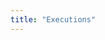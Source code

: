 ```yaml
---
title: "Executions"
---
```

<div class="container mt-4 mb-8" id="all"></div>
<style>
.header{
    font-weight: 600;
    background-color: var(--bs-secondary);
    text-align: center;
    padding-top: 0.5em;
    padding-bottom: 0.5em;
}
.cell{
    text-align:center;
    padding-top: 0.3em;
    padding-bottom: 0.3em;
    border-bottom: 1px solid var(--bs-secondary);
}
</style>
<script>
async function init(){
    let executions = await fetch('/api/v1/executions').then(r => r.json());
    console.log(executions);
    let s = /*html*/`<div class="row">
        <div class="header col" style="border-top-left-radius:1em;">id</div>
        <div class="header col">created</div>
        <div class="header col">host_id</div>
        <div class="header col">sched_id</div>
        <div class="header col">request</div>
        <div class="header col">response</div>
        <div class="header col" style="border-top-right-radius:1em;">output</div>
    </div>`;
    for(execution of executions){
        s += /*html*/`<div class="row">
            <div class="cell col">${execution.id}</div>
            <div class="cell col">${execution.created}</div>
            <div class="cell col">${execution.host_id}</div>
            <div class="cell col">${execution.sched_id}</div>
            <div class="cell col">${execution.request}</div>
            <div class="cell col">${execution.response}</div>
            <div class="cell col text-truncate">${execution.output}</div>
        </div>`;
    }
    document.querySelector("#all").innerHTML=s;
}
init()
</script>

